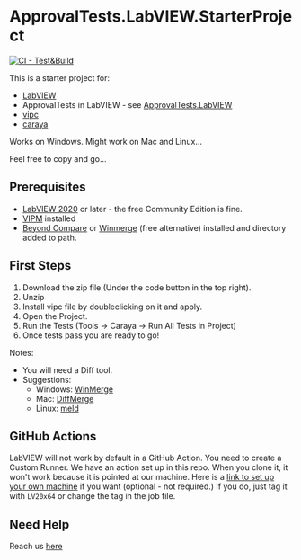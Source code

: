 # ApprovalTests.LabVIEW.StarterProject

[![CI - Test&Build](../../actions/workflows/build.yml/badge.svg)](../../actions/workflows/build.yml)


This is a starter project for:

* [LabVIEW](https://www.ni.com/en-us/shop/labview.html)
* ApprovalTests in LabVIEW - see [ApprovalTests.LabVIEW](https://github.com/approvals/ApprovalTests.LabVIEW)
* [vipc](https://www.vipm.io/package/sas_workshops_lib_vipc_applier_for_g_cli/)
* [caraya](https://www.vipm.io/package/lvos_lib_caraya_cli_extension/)

Works on Windows. Might work on  Mac and Linux... 

Feel free to copy and go...

## Prerequisites

* [LabVIEW 2020](https://www.ni.com/en/support/downloads/software-products/download.labview.html) or later - the free Community Edition is fine.
* [VIPM](https://www.vipm.io/download/) installed
* [Beyond Compare](https://www.scootersoftware.com/) or [Winmerge](https://winmerge.org) (free alternative) installed and directory added to path.

## First Steps

1. Download the zip file (Under the code button in the top right).
2. Unzip
3. Install vipc file by doubleclicking on it and apply.
4. Open the Project.
5. Run the Tests (Tools -> Caraya -> Run All Tests in Project)
6. Once tests pass you are ready to go!

Notes:

* You will need a Diff tool.
* Suggestions: 
    * Windows: [WinMerge](winmerge.org/)
    * Mac: [DiffMerge](https://sourcegear.com/diffmerge/)
    * Linux: [meld](http://meldmerge.org/)

## GitHub Actions

LabVIEW will not work by default in a GitHub Action. You need to create a Custom Runner. We have an action set up in this repo. When you clone it, it won't work because it is pointed at our machine. Here is a [link to set up your own machine](https://sas-gcli-tools.gitlab.io/) if you want (optional - not required.) If you do, just tag it with `LV20x64` or change the tag in the job file.

## Need Help

Reach us [here](https://sasworkshops.com/contact)
